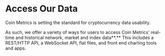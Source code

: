 # Access Our Data

Coin Metrics is setting the standard for cryptocurrency data usability. &#x20;

As such, we offer a variety of ways for users to access Coin Metrics' real-time and historical network, market and index data**.**  This includes a REST/HTTP API, a WebSocket API, flat files, and front end charting tools and apps.



###
